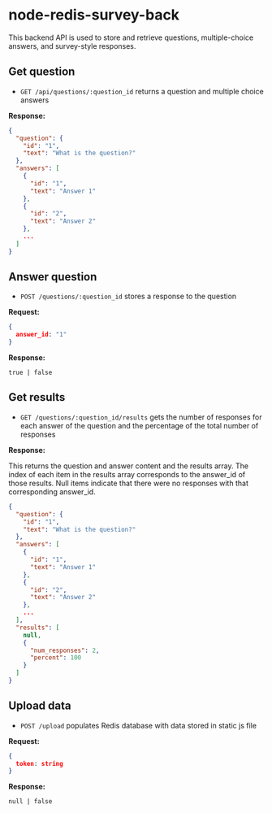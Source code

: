 node-redis-survey-back
======================

This backend API is used to store and retrieve questions, multiple-choice answers, and survey-style responses.

Get question
------------

* `GET /api/questions/:question_id` returns a question and multiple choice answers

**Response:**

``` json
{
  "question": {
    "id": "1",
    "text": "What is the question?"
  },
  "answers": [
    {
      "id": "1",
      "text": "Answer 1"
    },
    {
      "id": "2",
      "text": "Answer 2"
    },
    ...
  ]
}

```


Answer question
----------------

* `POST /questions/:question_id` stores a response to the question

**Request:**

``` json
{
  answer_id: "1"
}
```

**Response:**

```
true | false

```


Get results
-----------

* `GET /questions/:question_id/results` gets the number of responses for each answer of the question and the percentage of the total number of responses

**Response:**

This returns the question and answer content and the results array. The index of each item in the results array corresponds to the answer_id of those results. Null items indicate that there were no responses with that corresponding answer_id.

``` json
{
  "question": {
    "id": "1",
    "text": "What is the question?"
  },
  "answers": [
    {
      "id": "1",
      "text": "Answer 1"
    },
    {
      "id": "2",
      "text": "Answer 2"
    },
    ...
  ],
  "results": [
    null,
    {
      "num_responses": 2,
      "percent": 100
    }
  ]
}
```

Upload data
----------------

* `POST /upload` populates Redis database with data stored in static js file

**Request:**

``` json
{
  token: string
}
```

**Response:**

```
null | false

```
